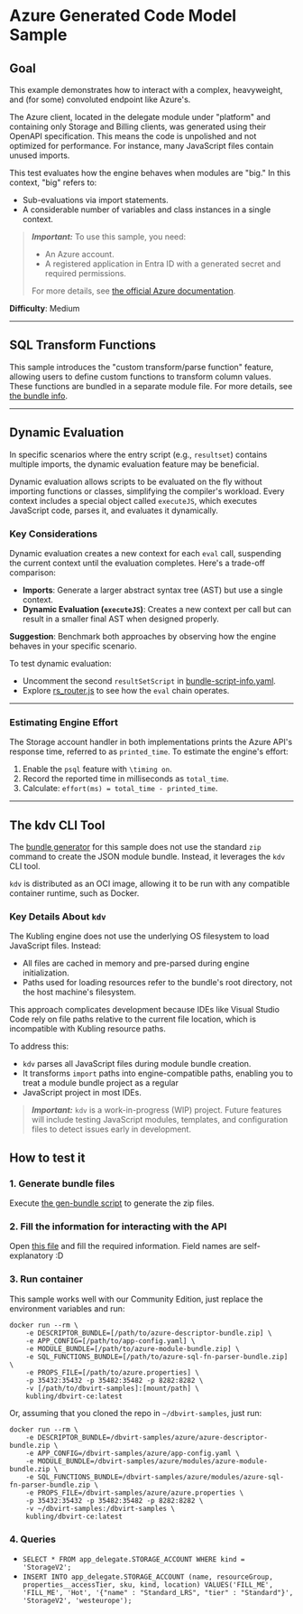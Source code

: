 # Azure Generated Code Model Sample

## Goal
This example demonstrates how to interact with a complex, heavyweight, and (for some) convoluted endpoint like Azure's.

The Azure client, located in the delegate module under "platform" and containing only Storage and Billing clients, 
was generated using their OpenAPI specification. This means the code is unpolished and not optimized for performance. 
For instance, many JavaScript files contain unused imports.

This test evaluates how the engine behaves when modules are "big." In this context, "big" refers to:
- Sub-evaluations via import statements.
- A considerable number of variables and class instances in a single context.

> **_Important:_** To use this sample, you need:
> - An Azure account.
> - A registered application in Entra ID with a generated secret and required permissions.
>
> For more details, see [the official Azure documentation](https://learn.microsoft.com/en-us/entra/identity-platform/quickstart-configure-app-access-web-apis#application-permission-to-microsoft-graph).

**Difficulty**: Medium

---

## SQL Transform Functions
This sample introduces the "custom transform/parse function" feature, allowing users to define custom functions to 
transform column values. These functions are bundled in a separate module file. 
For more details, see [the bundle info](modules/parser/bundle-sql-function-info.yaml).

---

## Dynamic Evaluation
In specific scenarios where the entry script (e.g., `resultset`) contains multiple imports, the dynamic evaluation 
feature may be beneficial.

Dynamic evaluation allows scripts to be evaluated on the fly without importing functions or classes, simplifying 
the compiler's workload. Every context includes a special object called `executeJS`, which executes JavaScript code, 
parses it, and evaluates it dynamically.

### Key Considerations
Dynamic evaluation creates a new context for each `eval` call, suspending the current context until the evaluation completes. 
Here's a trade-off comparison:
- **Imports**: Generate a larger abstract syntax tree (AST) but use a single context.
- **Dynamic Evaluation (`executeJS`)**: Creates a new context per call but can result in a smaller final AST when designed properly.

**Suggestion**: Benchmark both approaches by observing how the engine behaves in your specific scenario.

To test dynamic evaluation:
- Uncomment the second `resultSetScript` in [bundle-script-info.yaml](modules%2Fdelegate%2Fbundle-script-info.yaml).
- Explore [rs_router.js](modules%2Fdelegate%2Faction%2Frs_router.js) to see how the `eval` chain operates.

---

### Estimating Engine Effort
The Storage account handler in both implementations prints the Azure API's response time, referred to as `printed_time`. 
To estimate the engine's effort:
1. Enable the `psql` feature with `\timing on`.
2. Record the reported time in milliseconds as `total_time`.
3. Calculate: `effort(ms) = total_time - printed_time`.

---

## The kdv CLI Tool
The [bundle generator](gen-bundles.sh) for this sample does not use the standard `zip` command to create the JSON module bundle. 
Instead, it leverages the `kdv` CLI tool.

`kdv` is distributed as an OCI image, allowing it to be run with any compatible container runtime, such as Docker.

### Key Details About `kdv`
The Kubling engine does not use the underlying OS filesystem to load JavaScript files. Instead:
- All files are cached in memory and pre-parsed during engine initialization.
- Paths used for loading resources refer to the bundle's root directory, not the host machine's filesystem.

This approach complicates development because IDEs like Visual Studio Code rely on file paths relative to the current 
file location, which is incompatible with Kubling resource paths.

To address this:
- `kdv` parses all JavaScript files during module bundle creation.
- It transforms `import` paths into engine-compatible paths, enabling you to treat a module bundle project as a regular 
- JavaScript project in most IDEs.

> **_Important:_** `kdv` is a work-in-progress (WIP) project. Future features will include testing JavaScript modules, templates, and configuration files to detect issues early in development.

## How to test it

### 1. Generate bundle files
Execute [the gen-bundle script](gen-bundles.sh) to generate the zip files.

### 2. Fill the information for interacting with the API
Open [this file](azure.properties) and fill the required information. Field names are self-explanatory :D

### 3. Run container
This sample works well with our Community Edition, just replace the environment variables and run:

```
docker run --rm \ 
    -e DESCRIPTOR_BUNDLE=[/path/to/azure-descriptor-bundle.zip] \
    -e APP_CONFIG=[/path/to/app-config.yaml] \
    -e MODULE_BUNDLE=[/path/to/azure-module-bundle.zip] \
    -e SQL_FUNCTIONS_BUNDLE=[/path/to/azure-sql-fn-parser-bundle.zip] \
    -e PROPS_FILE=[/path/to/azure.properties] \
    -p 35432:35432 -p 35482:35482 -p 8282:8282 \
    -v [/path/to/dbvirt-samples]:[mount/path] \
    kubling/dbvirt-ce:latest
```

Or, assuming that you cloned the repo in `~/dbvirt-samples`, just run:
```
docker run --rm \
    -e DESCRIPTOR_BUNDLE=/dbvirt-samples/azure/azure-descriptor-bundle.zip \
    -e APP_CONFIG=/dbvirt-samples/azure/app-config.yaml \
    -e MODULE_BUNDLE=/dbvirt-samples/azure/modules/azure-module-bundle.zip \
    -e SQL_FUNCTIONS_BUNDLE=/dbvirt-samples/azure/modules/azure-sql-fn-parser-bundle.zip \
    -e PROPS_FILE=/dbvirt-samples/azure/azure.properties \
    -p 35432:35432 -p 35482:35482 -p 8282:8282 \
    -v ~/dbvirt-samples:/dbvirt-samples \
    kubling/dbvirt-ce:latest
```

### 4. Queries
* `SELECT * FROM app_delegate.STORAGE_ACCOUNT WHERE kind = 'StorageV2';`
* `INSERT INTO app_delegate.STORAGE_ACCOUNT (name, resourceGroup, properties__accessTier, sku, kind, location)
   VALUES('FILL_ME', 'FILL_ME', 'Hot', '{"name" : "Standard_LRS", "tier" : "Standard"}', 'StorageV2', 'westeurope');`